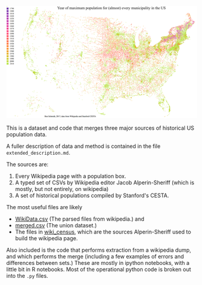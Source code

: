 ![The municipal places in this dataset, by year of maximum population](Maxpop.png)

This is a dataset and code that merges three major sources of historical US population data.

A fuller description of data and method is contained in the file `extended_description.md`.

The sources are:

1. Every Wikipedia page with a population box.
2. A typed set of CSVs by Wikipedia editor Jacob Alperin-Sheriff (which is mostly, but not entirely, on wikipedia)
3. A set of historical populations compiled by Stanford's CESTA.

The most useful files are likely

* [WikiData.csv](WikiData.csv) (The parsed files from wikipedia.)
and
* [merged.csv](merged.csv) (The union dataset.)
* The files in [wiki_census](wiki_census), which are the sources Alperin-Sheriff used to build the wikipedia page.

Also included is the code that performs extraction from a wikipedia dump, and which performs the merge
(including a few examples of errors and differences between sets.) These are mostly in ipython notebooks, with a little bit in R notebooks. Most of the operational python code is broken out into the `.py` files.
